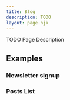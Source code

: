 ```yaml
---
title: Blog
description: TODO
layout: page.njk
---
```


TODO Page Description

## Examples

### Newsletter signup

### Posts List